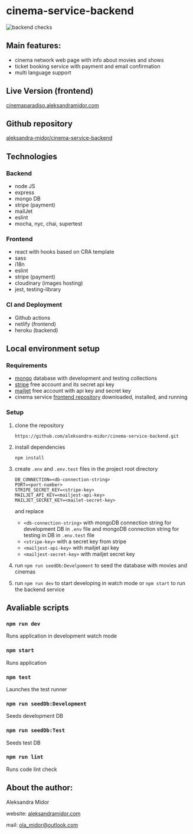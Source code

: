 # cinema-service-backend
![backend checks](https://github.com/aleksandra-midor/cinema-service-backend/workflows/backend%20checks/badge.svg)

## Main features:

- cinema network web page with info about movies and shows
- ticket booking service with payment and email confirmation
- multi language support

## Live Version (frontend)

[cinemaparadiso.aleksandramidor.com](https://cinemaparadiso.aleksandramidor.com)

## Github repository

[aleksandra-midor/cinema-service-backend](https://github.com/aleksandra-midor/cinema-service-backend)

## Technologies

### Backend
- node JS
- express 
- mongo DB
- stripe (payment)
- mailJet
- eslint
- mocha, nyc, chai, supertest

### Frontend
- react with hooks based on CRA template
- sass
- i18n
- eslint
- stripe (payment)
- cloudinary (images hosting)
- jest, testing-library

### CI and Deployment
- Github actions
- netlify (frontend)
- heroku (backend)

## Local environment setup

### Requirements

- [mongo](https://www.mongodb.com/) database with development and testing collections
- [stripe](https://stripe.com/en-se) free account and its secret api key 
- [mailjet](https://mailjet.com) free account with api key and secret key
- cinema service [frontend repository](https://github.com/aleksandra-midor/cinema-service-frontend) downloaded, installed, and running

### Setup

1. clone the repository 
    ```
    https://github.com/aleksandra-midor/cinema-service-backend.git
    ```
2. install dependencies 
    ```
    npm install
    ```
3. create `.env` and `.env.test` files in the project root directory 
    ```
    DB_CONNECTION=<db-connection-string>
    PORT=<port-number>
    STRIPE_SECRET_KEY=<stripe-key>
    MAILJET_API_KEY=<mailjest-api-key>
    MAILJET_SECRET_KEY=<mailet-secret-key>
    ```
    and replace 

    - `<db-connection-string>` with mongoDB connection string for development DB in `.env` file and mongoDB connection string for testing in DB in `.env.test` file
    - `<stripe-key>` with a secret key from stripe
    - `<mailjest-api-key>` with mailjet api key
    - `<mailjest-secret-key>` with mailjet secret key

4. run `npm run seedDb:Develpoment` to seed the database with movies and cinemas
5. run `npm run dev` to start developing in watch mode or `npm start` to run the backend service

## Avaliable scripts

### `npm run dev`
Runs application in development watch mode

### `npm start`
Runs application

### `npm test`
Launches the test runner

### `npm run seedDb:Development`
Seeds development DB

### `npm run seedDb:Test`
Seeds test DB

### `npm run lint`
Runs code lint check

## About the author:

Aleksandra Midor

website: [aleksandramidor.com](http://aleksandramidor.com/)

mail: [ola_midor@outlook.com](mailto:ola_midor@outlook.com)
